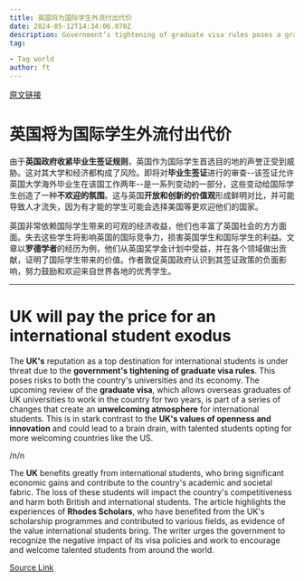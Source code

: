 ```yaml
---
title: 英国将为国际学生外流付出代价
date: 2024-05-12T14:34:06.070Z
description: Government’s tightening of graduate visa rules poses a grave risk to universities and the country
tag: 

- Tag world
author: ft
---
```


[原文链接](https://ft.com/content/0191f95d-299e-4fb0-a46a-d371711c138b)

# 英国将为国际学生外流付出代价

由于**英国政府收紧毕业生签证规则**，英国作为国际学生首选目的地的声誉正受到威胁。这对其大学和经济都构成了风险。即将对**毕业生签证**进行的审查--该签证允许英国大学海外毕业生在该国工作两年--是一系列变动的一部分，这些变动给国际学生创造了一种**不欢迎的氛围**。这与英国**开放和创新的价值观**形成鲜明对比，并可能导致人才流失，因为有才能的学生可能会选择美国等更欢迎他们的国家。

英国非常依赖国际学生带来的可观的经济收益，他们也丰富了英国社会的方方面面。失去这些学生将影响英国的国际竞争力，损害英国学生和国际学生的利益。文章以**罗德学者**的经历为例，他们从英国奖学金计划中受益，并在各个领域做出贡献，证明了国际学生带来的价值。作者敦促英国政府认识到其签证政策的负面影响，努力鼓励和欢迎来自世界各地的优秀学生。

---

# UK will pay the price for an international student exodus

The **UK's** reputation as a top destination for international students is under threat due to the **government's tightening of graduate visa rules**. This poses risks to both the country's universities and its economy. The upcoming review of the **graduate visa**, which allows overseas graduates of UK universities to work in the country for two years, is part of a series of changes that create an **unwelcoming atmosphere** for international students. This is in stark contrast to the **UK's values of openness and innovation** and could lead to a brain drain, with talented students opting for more welcoming countries like the US. 

/n/n

The **UK** benefits greatly from international students, who bring significant economic gains and contribute to the country's academic and societal fabric. The loss of these students will impact the country's competitiveness and harm both British and international students. The article highlights the experiences of **Rhodes Scholars**, who have benefited from the UK's scholarship programmes and contributed to various fields, as evidence of the value international students bring. The writer urges the government to recognize the negative impact of its visa policies and work to encourage and welcome talented students from around the world.

[Source Link](https://ft.com/content/0191f95d-299e-4fb0-a46a-d371711c138b)

